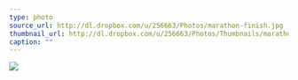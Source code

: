 ```yaml
---
type: photo
source_url: http://dl.dropbox.com/u/256663/Photos/marathon-finish.jpg
thumbnail_url: http://dl.dropbox.com/u/256663/Photos/Thumbnails/marathon-finish.jpg
caption: ""
---
```

![](http://dl.dropbox.com/u/256663/Photos/marathon-finish.jpg)